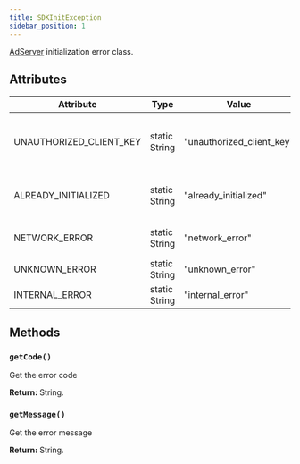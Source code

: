 ```yaml
---
title: SDKInitException
sidebar_position: 1
---
```


[AdServer](../ad_server) initialization error class.

## Attributes

| Attribute               | Type          | Value                     | Description                                                |
| ----------------------- | ------------- | ------------------------- | ---------------------------------------------------------- |
| UNAUTHORIZED_CLIENT_KEY | static String | "unauthorized_client_key" | the provided client_key is blocked or unauthorized for use |
| ALREADY_INITIALIZED     | static String | "already_initialized"     | already initialized the SDK, just start using it           |
| NETWORK_ERROR           | static String | "network_error"           | internet connection error                                  |
| UNKNOWN_ERROR           | static String | "unknown_error"           | unknown error                                              |
| INTERNAL_ERROR          | static String | "internal_error"          | internal error                                             |

## Methods

### `getCode()`

Get the error code

**Return:** String.

### `getMessage()`

Get the error message

**Return:** String.
